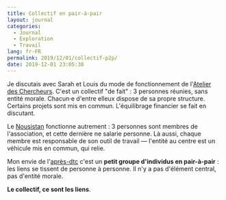 ```yaml
---
title: Collectif en pair-à-pair
layout: journal
categories:
  - Journal
  - Exploration
  - Travail
lang: fr-FR
permalink: 2019/12/01/collectif-p2p/
date: 2019-12-01 23:05:38
---
```


Je discutais avec Sarah et Louis du mode de fonctionnement de l'[Atelier des Chercheurs](https://latelier-des-chercheurs.fr). C'est un collectif "de fait" : 3 personnes réunies, sans entité morale. Chacun·e d'entre elleux dispose de sa propre structure. Certains projets sont mis en commun. L'équilibrage financier se fait en discutant.

Le [Nousistan](https://www.nousistan.org/) fonctionne autrement : 3 personnes sont membres de l'association, et cette dernière ne salarie personne. Là aussi, chaque membre est responsable de son outil de travail — l'entité au centre est un véhicule mis en commun, qui relie.

Mon envie de l'[après-dtc](/2019/histoires-arrivees-departs/) c'est un **petit groupe d'individus en pair-à-pair** : les liens se tissent de personne à personne. Il n'y a pas d'élément central, pas d'entité morale.

**Le collectif, ce sont les liens**.